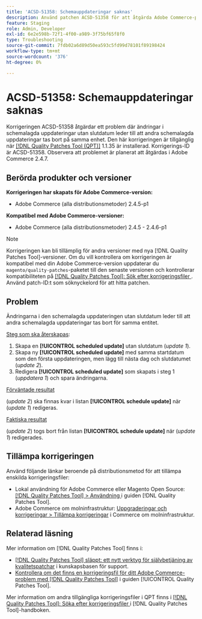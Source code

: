 ```yaml
---
title: 'ACSD-51358: Schemauppdateringar saknas'
description: Använd patchen ACSD-51358 för att åtgärda Adobe Commerce-problemet där ändringar i schemalagda uppdateringar utan slutdatum leder till att andra schemalagda uppdateringar tas bort på samma enhet.
feature: Staging
role: Admin, Developer
exl-id: 6e2e598b-72f1-4f00-a989-3f75bf65f8f0
type: Troubleshooting
source-git-commit: 7fdb02a6d89d50ea593c5fd99d78101f89198424
workflow-type: tm+mt
source-wordcount: '376'
ht-degree: 0%

---
```


# ACSD-51358: Schemauppdateringar saknas

Korrigeringen ACSD-51358 åtgärdar ett problem där ändringar i schemalagda uppdateringar utan slutdatum leder till att andra schemalagda uppdateringar tas bort på samma enhet. Den här korrigeringen är tillgänglig när [[!DNL Quality Patches Tool (QPT)]](https://experienceleague.adobe.com/sv/docs/commerce-operations/tools/quality-patches-tool/quality-patches-tool-to-self-serve-quality-patches) 1.1.35 är installerad. Korrigerings-ID är ACSD-51358. Observera att problemet är planerat att åtgärdas i Adobe Commerce 2.4.7.

## Berörda produkter och versioner

**Korrigeringen har skapats för Adobe Commerce-version:**

* Adobe Commerce (alla distributionsmetoder) 2.4.5-p1

**Kompatibel med Adobe Commerce-versioner:**

* Adobe Commerce (alla distributionsmetoder) 2.4.5 - 2.4.6-p1

>[!NOTE]
>
>Korrigeringen kan bli tillämplig för andra versioner med nya [!DNL Quality Patches Tool]-versioner. Om du vill kontrollera om korrigeringen är kompatibel med din Adobe Commerce-version uppdaterar du `magento/quality-patches`-paketet till den senaste versionen och kontrollerar kompatibiliteten på [[!DNL Quality Patches Tool]: Sök efter korrigeringsfiler ](https://experienceleague.adobe.com/tools/commerce-quality-patches/index.html?lang=sv-SE). Använd patch-ID:t som söknyckelord för att hitta patchen.

## Problem

Ändringarna i den schemalagda uppdateringen utan slutdatum leder till att andra schemalagda uppdateringar tas bort för samma entitet.

<u>Steg som ska återskapas</u>:

1. Skapa en **[!UICONTROL scheduled update]** utan slutdatum (*update 1*).
1. Skapa ny **[!UICONTROL scheduled update]** med samma startdatum som den första uppdateringen, men lägg till nästa dag och slutdatumet (*update 2*).
1. Redigera **[!UICONTROL scheduled update]** som skapats i steg 1 (*uppdatera 1*) och spara ändringarna.

<u>Förväntade resultat</u>

(*update 2*) ska finnas kvar i listan **[!UICONTROL schedule update]** när (*update 1*) redigeras.

<u>Faktiska resultat</u>

(*update 2*) togs bort från listan **[!UICONTROL schedule update]** när (*update 1*) redigerades.

## Tillämpa korrigeringen

Använd följande länkar beroende på distributionsmetod för att tillämpa enskilda korrigeringsfiler:

* Lokal användning för Adobe Commerce eller Magento Open Source: [[!DNL Quality Patches Tool] > Användning ](/help/tools/quality-patches-tool/usage.md) i guiden [!DNL Quality Patches Tool].
* Adobe Commerce om molninfrastruktur: [Uppgraderingar och korrigeringar > Tillämpa korrigeringar](https://experienceleague.adobe.com/docs/commerce-cloud-service/user-guide/develop/upgrade/apply-patches.html?lang=sv-SE) i Commerce om molninfrastruktur.

## Relaterad läsning

Mer information om [!DNL Quality Patches Tool] finns i:

* [[!DNL Quality Patches Tool] släppt: ett nytt verktyg för självbetjäning av kvalitetspatchar](https://experienceleague.adobe.com/sv/docs/commerce-operations/tools/quality-patches-tool/quality-patches-tool-to-self-serve-quality-patches) i kunskapsbasen för support.
* [Kontrollera om det finns en korrigeringsfil för ditt Adobe Commerce-problem med  [!DNL Quality Patches Tool]](/help/tools/quality-patches-tool/patches-available-in-qpt/check-patch-for-magento-issue-with-magento-quality-patches.md) i guiden [!UICONTROL Quality Patches Tool].


Mer information om andra tillgängliga korrigeringsfiler i QPT finns i [[!DNL Quality Patches Tool]: Söka efter korrigeringsfiler ](<https://experienceleague.adobe.com/tools/commerce-quality-patches/index.html?lang=sv-SE>) i [!DNL Quality Patches Tool]-handboken.
